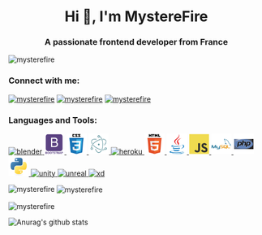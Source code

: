 <h1 align="center">Hi 👋, I'm MystereFire</h1>
<h3 align="center">A passionate frontend developer from France</h3>

<p align="left"> <img src="https://komarev.com/ghpvc/?username=mysterefire&label=Profile%20views&color=0e75b6&style=flat" alt="mysterefire" /> </p>

<h3 align="left">Connect with me:</h3>
<p align="left">
<a href="https://codepen.io/mysterefire" target="blank"><img align="center" src="https://cdn.jsdelivr.net/npm/simple-icons@3.0.1/icons/codepen.svg" alt="mysterefire" height="30" width="40" /></a>
<a href="https://twitter.com/mysterefire" target="blank"><img align="center" src="https://cdn.jsdelivr.net/npm/simple-icons@3.0.1/icons/twitter.svg" alt="mysterefire" height="30" width="40" /></a>
<a href="https://www.youtube.com/c/mysterefire" target="blank"><img align="center" src="https://cdn.jsdelivr.net/npm/simple-icons@3.0.1/icons/youtube.svg" alt="mysterefire" height="30" width="40" /></a>
</p>

<h3 align="left">Languages and Tools:</h3>
<p align="left"> <a href="https://www.blender.org/" target="_blank"> <img src="https://download.blender.org/branding/community/blender_community_badge_white.svg" alt="blender" width="40" height="40"/> </a> <a href="https://getbootstrap.com" target="_blank"> <img src="https://raw.githubusercontent.com/devicons/devicon/master/icons/bootstrap/bootstrap-plain-wordmark.svg" alt="bootstrap" width="40" height="40"/> </a> <a href="https://www.w3schools.com/css/" target="_blank"> <img src="https://raw.githubusercontent.com/devicons/devicon/master/icons/css3/css3-original-wordmark.svg" alt="css3" width="40" height="40"/> </a> <a href="https://www.electronjs.org" target="_blank"> <img src="https://raw.githubusercontent.com/devicons/devicon/master/icons/electron/electron-original.svg" alt="electron" width="40" height="40"/> </a> <a href="https://heroku.com" target="_blank"> <img src="https://www.vectorlogo.zone/logos/heroku/heroku-icon.svg" alt="heroku" width="40" height="40"/> </a> <a href="https://www.w3.org/html/" target="_blank"> <img src="https://raw.githubusercontent.com/devicons/devicon/master/icons/html5/html5-original-wordmark.svg" alt="html5" width="40" height="40"/> </a> <a href="https://www.java.com" target="_blank"> <img src="https://raw.githubusercontent.com/devicons/devicon/master/icons/java/java-original.svg" alt="java" width="40" height="40"/> </a> <a href="https://developer.mozilla.org/en-US/docs/Web/JavaScript" target="_blank"> <img src="https://raw.githubusercontent.com/devicons/devicon/master/icons/javascript/javascript-original.svg" alt="javascript" width="40" height="40"/> </a> <a href="https://www.mysql.com/" target="_blank"> <img src="https://raw.githubusercontent.com/devicons/devicon/master/icons/mysql/mysql-original-wordmark.svg" alt="mysql" width="40" height="40"/> </a> <a href="https://www.php.net" target="_blank"> <img src="https://raw.githubusercontent.com/devicons/devicon/master/icons/php/php-original.svg" alt="php" width="40" height="40"/> </a> <a href="https://www.python.org" target="_blank"> <img src="https://raw.githubusercontent.com/devicons/devicon/master/icons/python/python-original.svg" alt="python" width="40" height="40"/> </a> <a href="https://unity.com/" target="_blank"> <img src="https://www.vectorlogo.zone/logos/unity3d/unity3d-icon.svg" alt="unity" width="40" height="40"/> </a> <a href="https://unrealengine.com/" target="_blank"> <img src="https://raw.githubusercontent.com/kenangundogan/fontisto/036b7eca71aab1bef8e6a0518f7329f13ed62f6b/icons/svg/brand/unreal-engine.svg" alt="unreal" width="40" height="40"/> </a> <a href="https://www.adobe.com/products/xd.html" target="_blank"> <img src="https://cdn.worldvectorlogo.com/logos/adobe-xd.svg" alt="xd" width="40" height="40"/> </a> </p>

<p><img align="left" src="https://github-readme-stats.vercel.app/api/top-langs?username=mysterefire&show_icons=true&locale=en&layout=compact" alt="mysterefire" /></p>

<p>&nbsp;<img align="center" src="https://github-readme-stats.vercel.app/api?username=mysterefire&show_icons=true&locale=en" alt="mysterefire" /></p>

<p><img align="center" src="https://github-readme-streak-stats.herokuapp.com/?user=mysterefire&" alt="mysterefire" /></p>

![Anurag's github stats](https://github-readme-stats.vercel.app/api?username=LozeKylian&count_private=true&show_icons=true&theme=dark)
<br />
